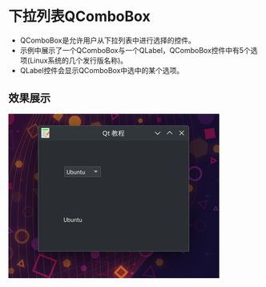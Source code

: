 # 下拉列表QComboBox
- QComboBox是允许用户从下拉列表中进行选择的控件。
- 示例中展示了一个QComboBox与一个QLabel，QComboBox控件中有5个选项(Linux系统的几个发行版名称)。
- QLabel控件会显示QComboBox中选中的某个选项。

## 效果展示
![](./images/2023-08-06_14-18.png)